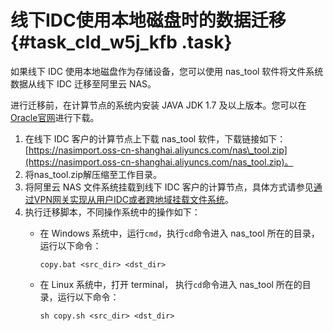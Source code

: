 # 线下IDC使用本地磁盘时的数据迁移 {#task_cld_w5j_kfb .task}

如果线下 IDC 使用本地磁盘作为存储设备，您可以使用 nas\_tool 软件将文件系统数据从线下 IDC 迁移至阿里云 NAS。

进行迁移前，在计算节点的系统内安装 JAVA JDK 1.7 及以上版本。您可以在[Oracle官网](https://www.oracle.com/technetwork/java/javase/downloads/jdk10-downloads-4416644.html)进行下载。

1.  在线下 IDC 客户的计算节点上下载 nas\_tool 软件，下载链接如下：[https://nasimport.oss-cn-shanghai.aliyuncs.com/nas\_tool.zip](https://nasimport.oss-cn-shanghai.aliyuncs.com/nas_tool.zip)。 
2.  将nas\_tool.zip解压缩至工作目录。 
3.  将阿里云 NAS 文件系统挂载到线下 IDC 客户的计算节点，具体方式请参见[通过VPN网关实现从用户IDC或者跨地域挂载文件系统](../../../../intl.zh-CN/最佳实践/通过VPN网关实现从用户IDC或者跨地域挂载文件系统.md#)。 
4.  执行迁移脚本，不同操作系统中的操作如下： 
    -   在 Windows 系统中，运行`cmd`，执行`cd`命令进入 nas\_tool 所在的目录，运行以下命令：

        ```
        copy.bat <src_dir> <dst_dir>
        ```

    -   在 Linux 系统中，打开 terminal， 执行`cd`命令进入 nas\_tool 所在的目录，运行以下命令：

        ```
        sh copy.sh <src_dir> <dst_dir>
        ```


